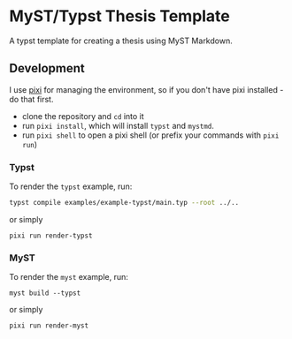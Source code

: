 # MyST/Typst Thesis Template
A typst template for creating a thesis using MyST Markdown.

## Development
I use [pixi](https://pixi.sh) for managing the environment, so if you don't have pixi installed - do that first.
- clone the repository and `cd` into it
- run `pixi install`, which will install `typst` and `mystmd`.
- run `pixi shell` to open a pixi shell (or prefix your commands with `pixi run`)
  
### Typst
To render the `typst` example, run:
```sh
typst compile examples/example-typst/main.typ --root ../..
```
or simply
```
pixi run render-typst
```

### MyST
To render the `myst` example, run:
```
myst build --typst
```
or simply
```
pixi run render-myst
```
